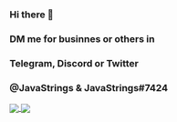 ### Hi there 👋
### DM me for businnes or others in
### Telegram, Discord or Twitter
### @JavaStrings & JavaStrings#7424
<a href="https://github.com/JavaStrings">
  <img align="center" src="https://github-readme-stats.vercel.app/api?username=JavaStrings&show_icons=true&count_private=true&theme=synthwave" />
</a>
<a href="https://github.com/JavaStrings">
  <img align="center" src="https://github-readme-stats.vercel.app/api/top-langs/?username=JavaStrings&layout=compact&theme=synthwave" />
</a>
